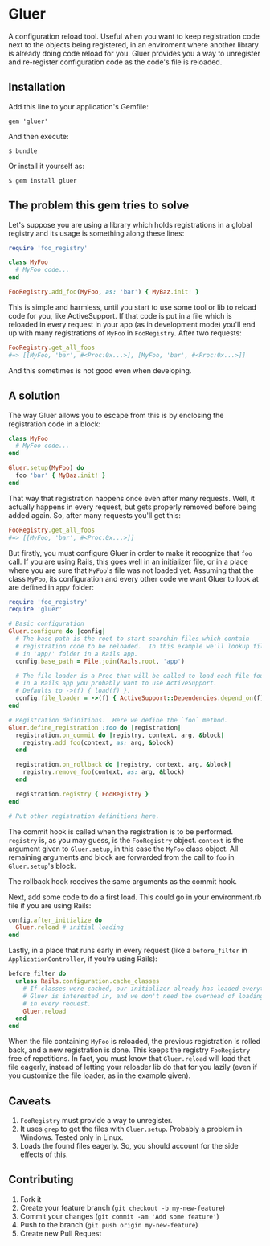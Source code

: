 # Gluer

A configuration reload tool.  Useful when you want to keep registration code
next to the objects being registered, in an enviroment where another library is
already doing code reload for you.  Gluer provides you a way to unregister and
re-register configuration code as the code's file is reloaded.

## Installation

Add this line to your application's Gemfile:

    gem 'gluer'

And then execute:

    $ bundle

Or install it yourself as:

    $ gem install gluer

## The problem this gem tries to solve

Let's suppose you are using a library which holds registrations in a global
registry and its usage is something along these lines:

```ruby
require 'foo_registry'

class MyFoo
  # MyFoo code...
end

FooRegistry.add_foo(MyFoo, as: 'bar') { MyBaz.init! }
```

This is simple and harmless, until you start to use some tool or lib to reload
code for you, like ActiveSupport.  If that code is put in a file which is
reloaded in every request in your app (as in development mode) you'll end up
with many registrations of `MyFoo` in `FooRegistry`.  After two requests:

```ruby
FooRegistry.get_all_foos
#=> [[MyFoo, 'bar', #<Proc:0x...>], [MyFoo, 'bar', #<Proc:0x...>]]
```

And this sometimes is not good even when developing.

## A solution

The way Gluer allows you to escape from this is by enclosing the registration
code in a block:

```ruby
class MyFoo
  # MyFoo code...
end

Gluer.setup(MyFoo) do
  foo 'bar' { MyBaz.init! }
end
```

That way that registration happens once even after many requests.  Well, it
actually happens in every request, but gets properly removed before being
added again.  So, after many requests you'll get this:

```ruby
FooRegistry.get_all_foos
#=> [[MyFoo, 'bar', #<Proc:0x...>]]
```

But firstly, you must configure Gluer in order to make it recognize that
`foo` call.  If you are using Rails, this goes well in an initializer file, or
in a place where you are sure that `MyFoo`'s file was not loaded yet.  Assuming
that the class `MyFoo`, its configuration and every other code we want Gluer to
look at are defined in `app/` folder:

```ruby
require 'foo_registry'
require 'gluer'

# Basic configuration
Gluer.configure do |config|
  # The base path is the root to start searchin files which contain
  # registration code to be reloaded.  In this example we'll lookup files only
  # in 'app/' folder in a Rails app.
  config.base_path = File.join(Rails.root, 'app')

  # The file loader is a Proc that will be called to load each file found.
  # In a Rails app you probably want to use ActiveSupport.
  # Defaults to ->(f) { load(f) }.
  config.file_loader = ->(f) { ActiveSupport::Dependencies.depend_on(f) }
end

# Registration definitions.  Here we define the `foo` method.
Gluer.define_registration :foo do |registration|
  registration.on_commit do |registry, context, arg, &block|
    registry.add_foo(context, as: arg, &block)
  end

  registration.on_rollback do |registry, context, arg, &block|
    registry.remove_foo(context, as: arg, &block)
  end

  registration.registry { FooRegistry }
end

# Put other registration definitions here.
```

The commit hook is called when the registration is to be performed.  `registry`
is, as you may guess, is the `FooRegistry` object.  `context` is the argument
given to `Gluer.setup`, in this case the `MyFoo` class object.  All remaining
arguments and block are forwarded from the call to `foo` in `Gluer.setup`'s
block.

The rollback hook receives the same arguments as the commit hook.

Next, add some code to do a first load.  This could go in your environment.rb
file if you are using Rails:

```ruby
config.after_initialize do
  Gluer.reload # initial loading
end
```

Lastly, in a place that runs early in every request (like a ``before_filter``
in `ApplicationController`, if you're using Rails):

```ruby
before_filter do
  unless Rails.configuration.cache_classes
    # If classes were cached, our initializer already has loaded everything
    # Gluer is interested in, and we don't need the overhead of loading stuff
    # in every request.
    Gluer.reload
  end
end
```

When the file containing `MyFoo` is reloaded, the previous registration is
rolled back, and a new registration is done.  This keeps the registry
`FooRegistry` free of repetitions.  In fact, you must know that `Gluer.reload`
will load that file eagerly, instead of letting your reloader lib do that for
you lazily (even if you customize the file loader, as in the example given).

## Caveats

1. `FooRegistry` must provide a way to unregister.
2. It uses `grep` to get the files with `Gluer.setup`. Probably a problem in
   Windows. Tested only in Linux.
3. Loads the found files eagerly. So, you should account for the side effects
   of this.

## Contributing

1. Fork it
2. Create your feature branch (`git checkout -b my-new-feature`)
3. Commit your changes (`git commit -am 'Add some feature'`)
4. Push to the branch (`git push origin my-new-feature`)
5. Create new Pull Request
